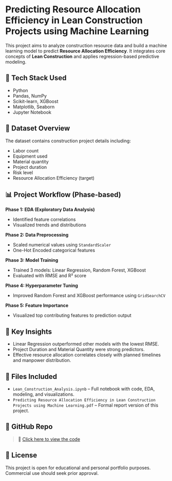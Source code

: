 # Predicting Resource Allocation Efficiency in Lean Construction Projects using Machine Learning

This project aims to analyze construction resource data and build a machine learning model to predict **Resource Allocation Efficiency**. It integrates core concepts of **Lean Construction** and applies regression-based predictive modeling.

## 🔧 Tech Stack Used
- Python
- Pandas, NumPy
- Scikit-learn, XGBoost
- Matplotlib, Seaborn
- Jupyter Notebook

## 📁 Dataset Overview
The dataset contains construction project details including:
- Labor count
- Equipment used
- Material quantity
- Project duration
- Risk level
- Resource Allocation Efficiency (target)

## 📊 Project Workflow (Phase-based)
**Phase 1: EDA (Exploratory Data Analysis)**
- Identified feature correlations
- Visualized trends and distributions

**Phase 2: Data Preprocessing**
- Scaled numerical values using `StandardScaler`
- One-Hot Encoded categorical features

**Phase 3: Model Training**
- Trained 3 models: Linear Regression, Random Forest, XGBoost
- Evaluated with RMSE and R² score

**Phase 4: Hyperparameter Tuning**
- Improved Random Forest and XGBoost performance using `GridSearchCV`

**Phase 5: Feature Importance**
- Visualized top contributing features to prediction output

## 🧠 Key Insights
- Linear Regression outperformed other models with the lowest RMSE.
- Project Duration and Material Quantity were strong predictors.
- Effective resource allocation correlates closely with planned timelines and manpower distribution.

## 📌 Files Included
- `Lean_Construction_Analysis.ipynb` – Full notebook with code, EDA, modeling, and visualizations.
- `Predicting Resource Allocation Efficiency in Lean Construction Projects using Machine Learning.pdf` – Formal report version of this project.

## 🔗 GitHub Repo
> 📂 [Click here to view the code](https://github.com/PromptoZ9/Machine-Learning-for-Project-Efficiency-in-Construction.git)

## 🧾 License
This project is open for educational and personal portfolio purposes. Commercial use should seek prior approval.